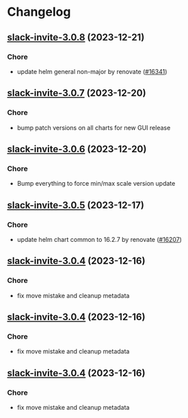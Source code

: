 # Changelog



## [slack-invite-3.0.8](https://github.com/truecharts/charts/compare/slack-invite-3.0.7...slack-invite-3.0.8) (2023-12-21)

### Chore

- update helm general non-major by renovate ([#16341](https://github.com/truecharts/charts/issues/16341))
  
  


## [slack-invite-3.0.7](https://github.com/truecharts/charts/compare/slack-invite-3.0.6...slack-invite-3.0.7) (2023-12-20)

### Chore

- bump patch versions on all charts for new GUI release
  
  


## [slack-invite-3.0.6](https://github.com/truecharts/charts/compare/slack-invite-3.0.5...slack-invite-3.0.6) (2023-12-20)

### Chore

- Bump everything to force min/max scale version update
  
  


## [slack-invite-3.0.5](https://github.com/truecharts/charts/compare/slack-invite-3.0.4...slack-invite-3.0.5) (2023-12-17)

### Chore

- update helm chart common to 16.2.7 by renovate ([#16207](https://github.com/truecharts/charts/issues/16207))
  
  


## [slack-invite-3.0.4](https://github.com/truecharts/charts/compare/slack-invite-2.0.12...slack-invite-3.0.4) (2023-12-16)

### Chore

- fix move mistake and cleanup metadata
  
  


## [slack-invite-3.0.4](https://github.com/truecharts/charts/compare/slack-invite-2.0.12...slack-invite-3.0.4) (2023-12-16)

### Chore

- fix move mistake and cleanup metadata
  
  


## [slack-invite-3.0.4](https://github.com/truecharts/charts/compare/slack-invite-2.0.12...slack-invite-3.0.4) (2023-12-16)

### Chore

- fix move mistake and cleanup metadata
  
  